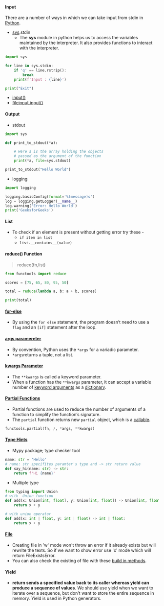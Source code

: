 #### Input
There are a number of ways in which we can take input from stdin in [Python](https://www.geeksforgeeks.org/python-programming-language/). 
-   [sys](https://www.geeksforgeeks.org/python-sys-module/).stdin
	- The **sys** module in python helps us to access the variables maintained by the interpreter. It also provides functions to interact with the interpreter.
``` py
import sys

for line in sys.stdin:
	if 'q' == line.rstrip():
		break
	print(f'Input : {line}')

print("Exit")

```
-   [input()](https://www.geeksforgeeks.org/python-input-function/)
-   [fileinput.input()](https://www.geeksforgeeks.org/fileinput-input-in-python/)
#### Output
- stdout
```python
import sys

def print_to_stdout(*a):

	# Here a is the array holding the objects
	# passed as the argument of the function
	print(*a, file=sys.stdout)

print_to_stdout("Hello World")

```
- logging
```python
import logging

logging.basicConfig(format='%(message)s')
log = logging.getLogger(__name__)
log.warning('Error: Hello World')
print('GeeksforGeeks')

```

#### List
- To check if an element is present without getting error try these -
	- `if item in list`
	- `list.__contains__(value)`

#### reduce() Function
> reduce(fn,list)

``` python
from functools import reduce

scores = [75, 65, 80, 95, 50]

total = reduce(lambda a, b: a + b, scores)

print(total)

```
#### [for-else](https://www.pythontutorial.net/python-basics/python-for-else/)
* By using the `for else` statement, the program doesn’t need to use a `flag` and an `[if]` statement after the loop.

#### [args paramereter](https://www.pythontutorial.net/python-basics/python-args/)
* By convention, Python uses the `*args` for a variadic parameter.
* `*args`returns a tuple, not a list.


#### [kwargs Parameter](https://www.pythontutorial.net/python-basics/python-kwargs/)
* The `**kwargs` is called a keyword parameter.
* When a function has the `**kwargs` parameter, it can accept a variable number of [keyword arguments](https://www.pythontutorial.net/python-basics/python-keyword-arguments/) as a [dictionary](https://www.pythontutorial.net/python-basics/python-dictionary/).
#### [Partial Functions](https://www.pythontutorial.net/python-basics/python-partial-functions/)
* Partial functions are used to reduce the number of arguments of a function to simplify the function’s signature.
* The `partial` function returns new `partial` object, which is a [callable](https://www.pythontutorial.net/python-built-in-functions/python-callable/).
```python
functools.partial(fn, /, *args, **kwargs)
```
#### [Type Hints](https://www.pythontutorial.net/python-basics/python-type-hints/)
- Mypy package; type checker tool

```python
name: str = 'Hello'
# name: str specifites paramter's type and -> str return value
def say_hi(name: str) -> str:
    return f'Hi {name}'
```
- Multiple type
```python
from typing import Union
# with  Union function
def add(x: Union[int, float], y: Union[int, float]) -> Union[int, float]:
    return x + y

# with union operator
def add(x: int | float, y: int | float) -> int | float:
    return x + y
```
#### [File](https://www.pythontutorial.net/python-basics/python-create-text-file/)
*  Creating file in 'w' mode won't throw an error if it already exists but will rewrite the texts. So if we want to show error use 'x' mode which will return FileExistsError.
* You can also check the existing of file with these [build in methods](https://www.pythontutorial.net/python-basics/python-check-if-file-exists/).
#### Yield
- **return sends a specified value back to its caller whereas yield can produce a sequence of values**. We should use yield when we want to iterate over a sequence, but don't want to store the entire sequence in memory. Yield is used in Python generators.